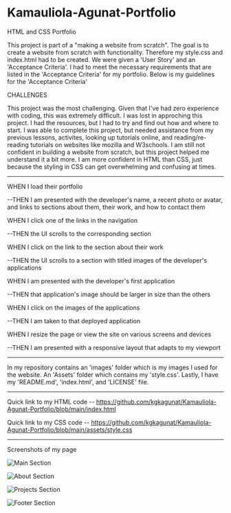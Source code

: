 # Kamauliola-Agunat-Portfolio
HTML and CSS Portfolio

This project is part of a "making a website from scratch". The goal is to create a website from scratch with functionality. Therefore my style.css and index.html had to be created. We were given a 'User Story' and an 'Acceptance Criteria'. I had to meet the necessary requirements that are listed in the 'Acceptance Criteria' for my portfolio. Below is my guidelines for the 'Acceptance Criteria'

CHALLENGES

This project was the most challenging. Given that I've had zero experience with coding, this was extremely difficult. I was lost in approching this project. I had the resources, but I had to try and find out how and where to start. I was able to complete this project, but needed assistance from my previous lessons, activites, looking up tutorials online, and reading/re-reading tutorials on websites like mozilla and W3schools. I am still not confident in building a website from scratch, but this project helped me understand it a bit more. I am more confident in HTML than CSS, just because the styling in CSS can get overwhelming and confusing at times.

---------------------------------------------------------------------------------------------------------------------------------------------------------

WHEN I load their portfolio

--THEN I am presented with the developer's name, a recent photo or avatar, and links to sections about them, their work, and how to contact them

WHEN I click one of the links in the navigation

--THEN the UI scrolls to the corresponding section

WHEN I click on the link to the section about their work

--THEN the UI scrolls to a section with titled images of the developer's applications

WHEN I am presented with the developer's first application

--THEN that application's image should be larger in size than the others

WHEN I click on the images of the applications

--THEN I am taken to that deployed application

WHEN I resize the page or view the site on various screens and devices

--THEN I am presented with a responsive layout that adapts to my viewport

---------------------------------------------------------------------------------------------------------------------------------------------------------

In my repository contains an 'images' folder which is my images I used for the website. An 'Assets' folder which contains my 'style.css'. Lastly, I have my 'README.md', 'index.html', and 'LICENSE' file.

---------------------------------------------------------------------------------------------------------------------------------------------------------

Quick link to my HTML code -- https://github.com/kgkagunat/Kamauliola-Agunat-Portfolio/blob/main/index.html

Quick link to my CSS code -- https://github.com/kgkagunat/Kamauliola-Agunat-Portfolio/blob/main/assets/style.css

---------------------------------------------------------------------------------------------------------------------------------------------------------

Screenshots of my page

![Main Section](https://user-images.githubusercontent.com/127634764/229019099-783490f3-e2a0-4fac-9cd8-a19c17f0cfc6.png)

![About Section](https://user-images.githubusercontent.com/127634764/229019105-627475d9-6651-486f-9134-c51918a042c2.png)

![Projects Section](https://user-images.githubusercontent.com/127634764/229019111-eeee742c-e479-40cc-8ab3-6b056ebb5f71.png)

![Footer Section](https://user-images.githubusercontent.com/127634764/229019119-d1c32ed9-4df6-4f6e-b527-15c649fc52a2.png)

